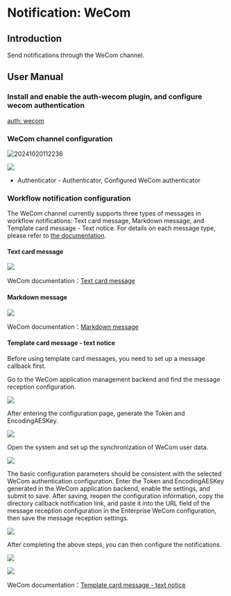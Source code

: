 # Notification: WeCom

<PluginInfo commercial="true" name="auth-wecom"></PluginInfo>

## Introduction

Send notifications through the WeCom channel.

## User Manual

### Install and enable the auth-wecom plugin, and configure wecom authentication

[auth: wecom](https://docs.nocobase.com/plugins/auth-wecom)

### WeCom channel configuration

![20241020112236](./static/20241020112236.png)

![](./static/screenshot-wecom-config6.png)

- Authenticator - Authenticator, Configured WeCom authenticator

### Workflow notification configuration

The WeCom channel currently supports three types of messages in workflow notifications: Text card message, Markdown message, and Template card message - Text notice. For details on each message type, please refer to [the documentation](https://developer.work.weixin.qq.com/document/path/90236).

#### Text card message

![](./static/screenshot-wecom-config9.png)

WeCom documentation：[Text card message](https://developer.work.weixin.qq.com/document/path/90236#%E6%96%87%E6%9C%AC%E5%8D%A1%E7%89%87%E6%B6%88%E6%81%AF)

#### Markdown message

![](./static/screenshot-wecom-config10.png)

WeCom documentation：[Markdown message](https://developer.work.weixin.qq.com/document/path/90236#markdown%E6%B6%88%E6%81%AF)

#### Template card message - text notice

Before using template card messages, you need to set up a message callback first.

Go to the WeCom application management backend and find the message reception configuration.

![](./static/screenshot-wecom-config11.png)

After entering the configuration page, generate the Token and EncodingAESKey.

![](./static/screenshot-wecom-config12.png)

Open the system and set up the synchronization of WeCom user data.

![](./static/screenshot-wecom-config13.png)

The basic configuration parameters should be consistent with the selected WeCom authentication configuration. Enter the Token and EncodingAESKey generated in the WeCom application backend, enable the settings, and submit to save. After saving, reopen the configuration information, copy the directory callback notification link, and paste it into the URL field of the message reception configuration in the Enterprise WeCom configuration, then save the message reception settings.

![](./static/screenshot-wecom-config14.png)

After completing the above steps, you can then configure the notifications.

![](./static/screenshot-wecom-config7.png)

![](./static/screenshot-wecom-config8.png)

WeCom documentation：[Template card message - text notice](https://developer.work.weixin.qq.com/document/path/90236#%E6%96%87%E6%9C%AC%E9%80%9A%E7%9F%A5%E5%9E%8B)

